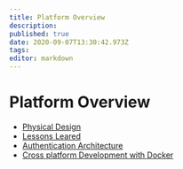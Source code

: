 ```yaml
---
title: Platform Overview
description: 
published: true
date: 2020-09-07T13:30:42.973Z
tags: 
editor: markdown
---
```


# Platform Overview

* [Physical Design](design)
* [Lessons Leared](lessons)
* [Authentication Architecture](authentication)
* [Cross platform Development with Docker](docker-cross-platform)
